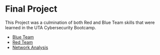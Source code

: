 # Final Project

This Project was a culmination of both Red and Blue Team skills that were learned in the UTA Cybersecurity Bootcamp.

- [Blue Team](https://github.com/Nhiwins/Final-Project/blob/main/Blue%20Team.md)
- [Red Team](https://github.com/Nhiwins/Final-Project/blob/main/Red%20Team.md)
- [Network Analysis](https://github.com/Nhiwins/Final-Project/blob/main/Network%20Analysis.md)
